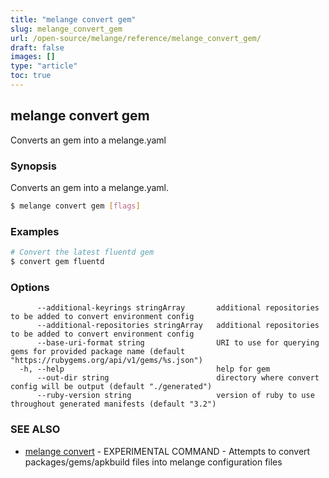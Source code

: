 ```yaml
---
title: "melange convert gem"
slug: melange_convert_gem
url: /open-source/melange/reference/melange_convert_gem/
draft: false
images: []
type: "article"
toc: true
---
```

## melange convert gem

Converts an gem into a melange.yaml

### Synopsis

Converts an gem into a melange.yaml.

```sh
$ melange convert gem [flags]
```

### Examples

```sh
# Convert the latest fluentd gem
$ convert gem fluentd
```

### Options

```
      --additional-keyrings stringArray       additional repositories to be added to convert environment config
      --additional-repositories stringArray   additional repositories to be added to convert environment config
      --base-uri-format string                URI to use for querying gems for provided package name (default "https://rubygems.org/api/v1/gems/%s.json")
  -h, --help                                  help for gem
      --out-dir string                        directory where convert config will be output (default "./generated")
      --ruby-version string                   version of ruby to use throughout generated manifests (default "3.2")
```

### SEE ALSO

* [melange convert](/open-source/melange/reference/melange_convert/)	 - EXPERIMENTAL COMMAND - Attempts to convert packages/gems/apkbuild files into melange configuration files

